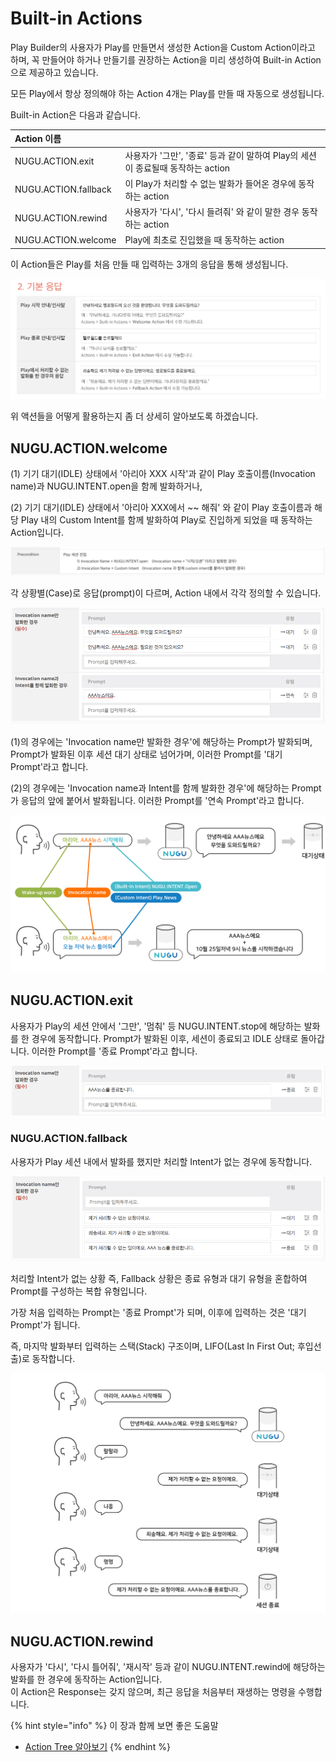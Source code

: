 # Built-in Actions

Play Builder의 사용자가 Play를 만들면서 생성한 Action을 Custom Action이라고 하며, 꼭 만들어야 하거나 만들기를 권장하는 Action을 미리 생성하여 Built-in Action으로 제공하고 있습니다.

모든 Play에서 항상 정의해야 하는 Action 4개는 Play를 만들 때 자동으로 생성됩니다.

Built-in Action은 다음과 같습니다.

| Action 이름 |  |
| :--- | :--- |
| NUGU.ACTION.exit | 사용자가 '그만', '종료' 등과 같이 말하여 Play의 세션이 종료될때 동작하는 action |
| NUGU.ACTION.fallback | 이 Play가 처리할 수 없는 발화가 들어온 경우에 동작하는 action |
| NUGU.ACTION.rewind | 사용자가 '다시', '다시 들려줘' 와 같이 말한 경우 동작하는 action |
| NUGU.ACTION.welcome | Play에 최초로 진입했을 때 동작하는 action |

이 Action들은 Play를 처음 만들 때 입력하는 3개의 응답을 통해 생성됩니다.

![](../../../.gitbook/assets/assets_ch3_3231_c01.png)

위 액션들을 어떻게 활용하는지 좀 더 상세히 알아보도록 하겠습니다.

## NUGU.ACTION.welcome

\(1\) 기기 대기\(IDLE\) 상태에서 '아리아 XXX 시작'과 같이 Play 호출이름\(Invocation name\)과 NUGU.INTENT.open을 함께 발화하거나,

\(2\) 기기 대기\(IDLE\) 상태에서 '아리아 XXX에서 ~~ 해줘' 와 같이 Play 호출이름과 해당 Play 내의 Custom Intent를 함께 발화하여 Play로 진입하게 되었을 때 동작하는 Action입니다.

![](../../../.gitbook/assets/assets_ch3_3231_c02-1%20%282%29%20%282%29%20%282%29%20%283%29%20%284%29.png)

각 상황별\(Case\)로 응답\(prompt\)이 다르며, Action 내에서 각각 정의할 수 있습니다.

![](../../../.gitbook/assets/assets_ch3_3231_c03.png)

\(1\)의 경우에는 'Invocation name만 발화한 경우'에 해당하는 Prompt가 발화되며, Prompt가 발화된 이후 세션 대기 상태로 넘어가며, 이러한 Prompt를 '대기 Prompt'라고 합니다.

\(2\)의 경우에는 'Invocation name과 Intent를 함께 발화한 경우'에 해당하는 Prompt가 응답의 앞에 붙어서 발화됩니다. 이러한 Prompt를 '연속 Prompt'라고 합니다.

![](../../../.gitbook/assets/assets_ch3_3231_01-1%20%282%29%20%282%29%20%282%29%20%283%29%20%282%29.png)

## NUGU.ACTION.exit

사용자가 Play의 세션 안에서 '그만', '멈춰' 등 NUGU.INTENT.stop에 해당하는 발화를 한 경우에 동작합니다. Prompt가 발화된 이후, 세션이 종료되고 IDLE 상태로 돌아갑니다. 이러한 Prompt를 '종료 Prompt'라고 합니다.

![](../../../.gitbook/assets/assets_ch3_3231_c04-1%20%282%29%20%282%29%20%282%29%20%283%29%20%281%29.png)

### NUGU.ACTION.fallback <a id="fallback"></a>

사용자가 Play 세션 내에서 발화를 했지만 처리할 Intent가 없는 경우에 동작합니다.

![](../../../.gitbook/assets/assets_ch3_3231_c05%20%282%29%20%282%29%20%282%29%20%282%29%20%282%29.png)

처리할 Intent가 없는 상황 즉, Fallback 상황은 종료 유형과 대기 유형을 혼합하여 Prompt를 구성하는 복합 유형입니다.

가장 처음 입력하는 Prompt는 '종료 Prompt'가 되며, 이후에 입력하는 것은 '대기 Prompt'가 됩니다.

즉, 마지막 발화부터 입력하는 스택\(Stack\) 구조이며, LIFO\(Last In First Out; 후입선출\)로 동작합니다.

![](../../../.gitbook/assets/assets_ch3_3231_02-1.png)

## NUGU.ACTION.rewind

사용자가 '다시', '다시 틀어줘', '재시작' 등과 같이 NUGU.INTENT.rewind에 해당하는 발화를 한 경우에 동작하는 Action입니다.  
이 Action은 Response는 갖지 않으며, 최근 응답을 처음부터 재생하는 명령을 수행합니다.

{% hint style="info" %}
이 장과 함께 보면 좋은 도움말

* [Action Tree 알아보기](use-branch-actions.md#use-branch-actions)
{% endhint %}

